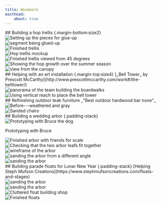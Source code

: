 ```yaml
---
title: Woodwork
masthead:
    about: true
---
```



<div class="span:2 media<800px_span:all">
## Building a hop trellis {.margin-bottom:size2}
</div>

<div class="span:4 span-row:3">
<img src="/assets/img/woodwork/hop-trellis-build.jpg"
     alt="Setting up the pieces for glue-up"/>
</div>

<div class="span:2">
<img src="/assets/img/woodwork/hop-trellis-glue-up.jpg"
     alt="segment being glued-up"/>
</div>

<div class="span:4 span-row:2 margin-top:grid-gap">
<img src="/assets/img/woodwork/hop-trellis.jpg"
     alt="Finished trellis"/>
</div>

<div class="span:2 margin-top:grid-gap">
<img src="/assets/img/woodwork/hop-trellis-mockup.jpg"
     alt="Hop trellis mockup"/>
</div>

<div class="span:2">
<img src="/assets/img/woodwork/hop-trellis-45deg.jpg"
     alt="Finished trellis viewed from 45 degrees"/>
</div>

<div class="span:3 margin-top:grid-gap">
<img src="/assets/img/woodwork/hop-trellis-growth.gif"
     alt="Showing the hop growth over the summer season"/>
</div>

<div class="span:3 padding-stack">
<img src="/assets/img/woodwork/hop-trellis-canopy.jpg"
     alt="view from the canopy"/>
</div>

<div class="span:2 media<800px_span:all">
## Helping with an art installation {.margin-top:size4}
[_Bell Tower_ by Prescott McCarthy](http://www.prescottmccarthy.com/work#/the-belltower/)
</div>

<div class="span:4 margin-top:grid-gap">
<img src="/assets/img/woodwork/mccarthy-pagoda-build-ramps.jpg"
     alt="panorama of the team building the boardwalks"/>
</div>

<div class="span:2 padding-stack">
<img src="/assets/img/woodwork/mccarthy-pagoda-build.jpg"
     alt=""/>
</div>

<div class="span:4 padding-stack">
<img src="/assets/img/woodwork/mccarthy-pagoda-build-VR.jpg"
     alt="Using vertical reach to place the bell tower"/>
</div>

<div class="span:2 media<800px_span:all padding-stack">
## Refinishing outdoor teak furniture
_"Best outdoor hardwood bar none"_
</div>

<div class="span:4 span-row:2">
<img src="/assets/img/woodwork/corporate-teak-before.jpg"
     alt="Before---weathered and gray"/>
</div>


<div class="span:2 margin-bottom:grid-gap">
<img src="/assets/img/woodwork/corporate-teak-sanded.jpg"
     alt="Sanded chairs"/>
</div>

<div class="span:2 padding-stack">
<img src="/assets/img/woodwork/corporate-teak-sealing-tables.jpg"
     alt=""/>
</div>

<div class="span:4 span-row:2 margin-top:grid-gap">
<img src="/assets/img/woodwork/corporate-teak-completed.jpg"
     alt=""/>
</div>

<div class="span:2">
<img src="/assets/img/woodwork/corporate-teak-finished.jpg"
     alt=""/>
</div>


<div class="span:2 media<800px_span:all">
## Building a wedding arbor {.padding-stack}
<img src="/assets/img/woodwork/arbor-prototype.jpg"
     alt="Prototyping with Bruce the dog"/>

Prototyping with Bruce
</div>

<div class="span:4 span-row:2">
<img src="/assets/img/woodwork/finished-arbor.jpg"
     alt="Finished arbor with friends for scale"/>
</div>

</div>
<div class="span:2 span-row:2 margin-bottom:grid-gap">
<img src="/assets/img/woodwork/arbor-checking-the-fit.jpg"
     alt="Checking that the two arbor leafs fit together"/>
</div>

<div class="span:4 span-row:2">
<img src="/assets/img/woodwork/arbor-wireframe.png"
     alt="wireframe of the arbor"/>
</div>

<div class="span:2 span-row:2">
<img src="/assets/img/woodwork/sanding-the-arbor-ii.jpg"
     alt="sanding the arbor from a different angle"/>
</div>

<div class="span:4 span-row:3">
<img src="/assets/img/woodwork/sanding-the-arbor.jpg"
     alt="sanding the arbor"/>
</div>

<div class="span:2 margin-top:size4">
</div>

<div class="span:2 media<800px_span:all margin-top:size4">
## Building parade floats for Lunar New Year {.padding-stack}
[Helping Steph Mufson Creations](https://www.stephmufsoncreations.com/floats-and-stages)
</div>
<div class="span:3 margin-top:grid-gap">
<img src="/assets/img/woodwork/floatbuilding-rough-dog.jpg"
     alt="sanding the arbor"/>
</div>
<div class="span:3 margin-top:grid-gap">
<img src="/assets/img/woodwork/floatbuilding-finished-dog.jpg"
     alt="sanding the arbor"/>
</div>
<div class="span:2 margin-top:grid-gap">
<img src="/assets/img/woodwork/floatbuilding-cluttered.jpg"
     alt="Cluttered float building shop"/>
</div>
<div class="span:4 margin-top:grid-gap">
<img src="/assets/img/woodwork/floatbuilding-finished-floats.jpg"
     alt="Finished floats"/>
</div>
